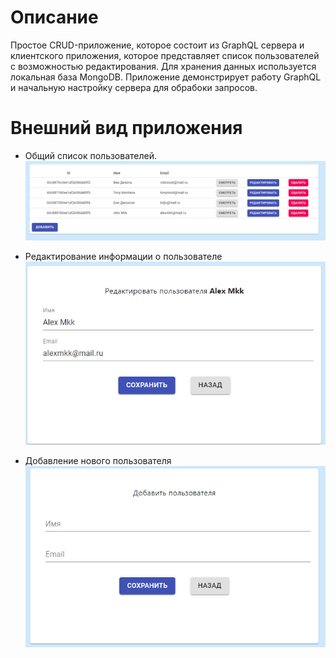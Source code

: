 # Описание
Простое CRUD-приложение, которое состоит из GraphQL сервера и клиентского приложения, которое представляет список пользователей с возможностью редактирования.
Для хранения данных используется локальная база MongoDB.
Приложение демонстрирует работу GraphQL и начальную настройку сервера для обрабоки запросов.

# Внешний вид приложения
* Общий список пользователей.
![alt text](screenshots/users.png "Общий список пользователей")

* Редактирование информации о пользователе
![alt text](screenshots/edit-user.png "Редактирование информации о пользователе")

* Добавление нового пользователя<br>
![alt text](screenshots/add-user.png "Добавление нового пользователя")
